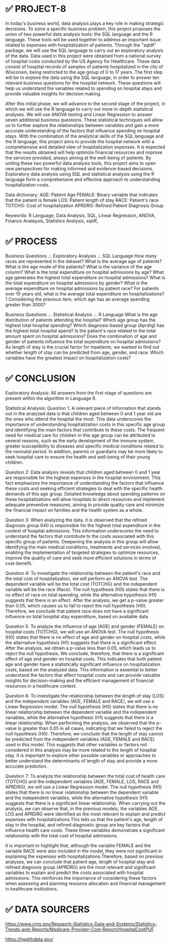 # ✅ PROJECT-8

In today's business world, data analysis plays a key role in making strategic decisions. To solve a specific business problem, this project proposes the union of two powerful data analysis tools: the SQL language and the R language. These tools will be used together to address an important issue related to expenses with hospitalization of patients. Through the "sqldf" package, we will use the SQL language to carry out an exploratory analysis of the data. Data used in this project were obtained from a national survey of hospital costs conducted by the US Agency for Healthcare. These data consist of hospital records of samples of patients hospitalized in the city of Wisconsin, being restricted to the age group of 0 to 17 years. The first step will be to explore the data using the SQL language, in order to answer ten relevant business questions for the hospital network. These questions will help us understand the variables related to spending on hospital stays and provide valuable insights for decision making.

After this initial phase, we will advance to the second stage of the project, in which we will use the R language to carry out more in-depth statistical analyses. We will use ANOVA testing and Linear Regression to answer seven additional business questions. These statistical techniques will allow us to further explore the relationships between variables and gain a more accurate understanding of the factors that influence spending on hospital stays. With the combination of the analytical skills of the SQL language and the R language, this project aims to provide the hospital network with a comprehensive and detailed view of hospitalization expenses. It is expected that the results obtained will help optimize financial resources and improve the services provided, always aiming at the well-being of patients. By uniting these two powerful data analysis tools, this project aims to open new perspectives for making informed and evidence-based decisions. Exploratory data analysis using SQL and statistical analysis using the R language form a comprehensive and effective approach to understanding hospitalization costs.

Data dictionary:
AGE: Patient Age
FEMALE: Binary variable that indicates that the patient is female
LOS: Patient length of stay
RACE: Patient's race
TOTCHG: Cost of hospitalization
APRDRG: Refined Patient Diagnosis Group

Keywords: R Language, Data Analysis, SQL, Linear Regression, ANOVA, Finance Analaysis, Statistics Analysis, sqldf,

# ✅ PROCESS

Business Questions .:. Exploratory Analysis .:. SQL Language
How many races are represented in the dataset?
What is the average age of patients?
What is the age mode of the patients?
What is the variance of the age column?
What is the total expenditure on hospital admissions by age?
What age generates the highest total expenditure on hospital admissions?
What is the total expenditure on hospital admissions by gender?
What is the average expenditure on hospital admissions by patient race?
For patients over 10 years old, what is the average total expenditure on hospitalizations?1
Considering the previous item, which age has an average spending greater than 3000?

Business Questions .:. Statistical Analysis .:. R Language
What is the age distribution of patients attending the hospital?
Which age group has the highest total hospital spending?
Which diagnosis-based group (Aprdrg) has the highest total hospital spend?
Is the patient's race related to the total amount spent on hospital admissions?
Does the combination of age and gender of patients influence the total expenditure on hospital admissions?
As length of stay is the crucial factor for inpatients, we wanted to find out whether length of stay can be predicted from age, gender, and race.
Which variables have the greatest impact on hospitalization costs?

# ✅ CONCLUSION

Exploratory Analysis: All answers from the first stage of questions are present within the algorithm in Language R.

Statistical Analysis: Question 1.
A relevant piece of information that stands out in the analyzed data is that children aged between 0 and 1 year old are the ones who attend the hospital the most. This data underscores the importance of understanding hospitalization costs in this specific age group and identifying the main factors that contribute to these costs. The frequent need for medical care for children in this age group can be attributed to several reasons, such as the early development of the immune system, greater susceptibility to diseases and specific medical conditions related to the neonatal period. In addition, parents or guardians may be more likely to seek hospital care to ensure the health and well-being of their young children.

Question 2: Data analysis reveals that children aged between 0 and 1 year are responsible for the highest expenses in the hospital environment. This fact emphasizes the importance of understanding the factors that influence these costs and seeking efficient strategies to deal with the specific health demands of this age group. Detailed knowledge about spending patterns on these hospitalizations will allow hospitals to direct resources and implement adequate preventive measures, aiming to provide quality care and minimize the financial impact on families and the health system as a whole.

Question 3: When analyzing the data, it is observed that the refined diagnosis group 640 is responsible for the highest total expenditure in the context of hospital admissions. This information underscores the need to understand the factors that contribute to the costs associated with this specific group of patients. Deepening the analysis in this group will allow identifying the main medical conditions, treatments and services involved, enabling the implementation of targeted strategies to optimize resources, improve the quality of care and seek more efficient solutions in terms of cost-benefit.

Question 4: To investigate the relationship between the patient's race and the total cost of hospitalization, we will perform an ANOVA test. The dependent variable will be the total cost (TOTCHG) and the independent variable will be the race (Race). The null hypothesis (H0) states that there is no effect of race on total spending, while the alternative hypothesis (H1) suggests that there is an effect. After the analysis, we get a p-value greater than 0.05, which causes us to fail to reject the null hypothesis (H0). Therefore, we conclude that patient race does not have a significant influence on total hospital stay expenditure, based on available data.

Question 5: To analyze the influence of age (AGE) and gender (FEMALE) on hospital costs (TOTCHG), we will use an ANOVA test. The null hypothesis (H0) states that there is no effect of age and gender on hospital costs, while the alternative hypothesis (H1) suggests that there is a significant effect. After the analysis, we obtain a p-value less than 0.05, which leads us to reject the null hypothesis. We conclude, therefore, that there is a significant effect of age and gender on hospital costs. This indicates that both patient age and gender have a statistically significant influence on hospitalization costs, based on the analyzed data. This information is essential to better understand the factors that affect hospital costs and can provide valuable insights for decision-making and the efficient management of financial resources in a healthcare context.

Question 6: To investigate the relationship between the length of stay (LOS) and the independent variables (AGE, FEMALE and RACE), we will use a Linear Regression model. The null hypothesis (H0) states that there is no linear relationship between the dependent variable and the independent variables, while the alternative hypothesis (H1) suggests that there is a linear relationship. When performing the analysis, we observed that the p-value is greater than 0.05 in all cases, indicating that we failed to reject the null hypothesis (H0). Therefore, we conclude that the length of stay cannot be predicted from the independent variables (AGE, FEMALE and RACE) used in this model. This suggests that other variables or factors not considered in this analysis may be more related to the length of hospital stay. It is important to explore other possible variables or approaches to better understand the determinants of length of stay and provide a more accurate prediction.

Question 7: To analyze the relationship between the total cost of health care (TOTCHG) and the independent variables (AGE, FEMALE, LOS, RACE and APRDRG), we will use a Linear Regression model. The null hypothesis (H0) states that there is no linear relationship between the dependent variable and the independent variables, while the alternative hypothesis (H1) suggests that there is a significant linear relationship. When carrying out the analysis, we can observe that, in the previous models, the variables AGE, LOS and APRDRG were identified as the most relevant to explain and predict expenses with hospitalizations.This tells us that the patient's age, length of stay in the hospital, and refined diagnostic group are key factors that influence health care costs. These three variables demonstrate a significant relationship with the total cost of hospital admissions.

It is important to highlight that, although the variable FEMALE and the variable RACE were also included in the model, they were not significant in explaining the expenses with hospitalizations.Therefore, based on previous analyses, we can conclude that patient age, length of hospital stay and refined diagnosis group (APRDRG) are the most relevant and significant variables to explain and predict the costs associated with hospital admissions. This reinforces the importance of considering these factors when assessing and planning resource allocation and financial management in healthcare institutions.

# ✅ DATA SOURCERS

https://www.cms.gov/Research-Statistics-Data-and-Systems/Statistics-Trends-and-Reports/Medicare-Provider-Cost-Report/HospitalCostPUF

https://healthdata.gov/

